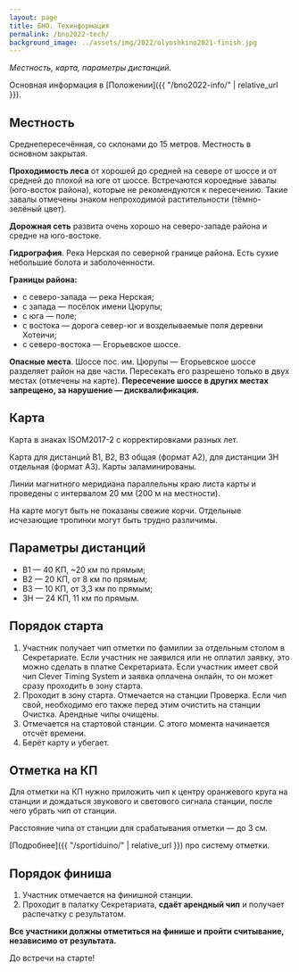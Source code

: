```yaml
---
layout: page
title: БНО. Техинформация
permalink: /bno2022-tech/
background_image: ../assets/img/2022/olyoshkino2021-finish.jpg
---
```


*Местность, карта, параметры дистанций.*

Основная информация в [Положении]({{ "/bno2022-info/" | relative_url }}).

Местность
---------

Среднепересечённая, со склонами до 15 метров.
Местность в основном закрытая.

**Проходимость леса** от хорошей до средней на севере от шоссе и от средней до плохой на юге от шоссе.
Встречаются короедные завалы (юго-восток района), которые не рекомендуются к пересечению.
Такие завалы отмечены знаком непроходимой растительности (тёмно-зелёный цвет).

**Дорожная сеть** развита очень хорошо на северо-западе района и средне на юго-востоке.

**Гидрография**. Река Нерская по северной границе района. Есть сухие небольшие болота и заболоченности.

**Границы района:**
* с северо-запада — река Нерская;
* с запада — посёлок имени Цюрупы;
* с юга — поле;
* с востока — дорога север-юг и возделываемые поля деревни Хотеичи;
* с северо-востока — Егорьевское шоссе.

**Опасные места**.
Шоссе пос. им. Цюрупы — Егорьевское шоссе разделяет район на две части.
Пересекать его разрешено только в двух местах (отмечены на карте).
**Пересечение шоссе в других местах запрещено, за нарушение — дисквалификация.**

Карта
-----

Карта в знаках ISOM2017-2 с корректировками разных лет.

Карта для дистанций В1, В2, В3 общая (формат A2), для дистанции ЗН отдельная (формат A3).
Карты заламинированы.

Линии магнитного меридиана параллельны краю листа карты и проведены с интервалом 20 мм (200 м на местности).

На карте могут быть не показаны свежие корчи. Отдельные исчезающие тропинки могут быть трудно различимы.

Параметры дистанций
-------------------

* В1 — 40 КП, ~20 км по прямым;
* В2 — 20 КП, от 8 км по прямым;
* В3 — 10 КП, от 3,3 км по прямым;
* ЗН — 24 КП, 11 км по прямым.

Порядок старта
--------------

1. Участник получает чип отметки по фамилии за отдельным столом в Секретариате.
Если участник не заявился или не оплатил заявку, это можно сделать в платке Секретариата.
Если участник имеет свой чип Clever Timing System и заявка оплачена онлайн, то он может сразу проходить в зону старта.
1. Проходит в зону старта. Отмечается на станции Проверка.
Если чип свой, необходимо его также перед этим очистить на станции Очистка.
Арендные чипы очищены.
1. Отмечается на стартовой станции. С этого момента начинается отсчёт времени.
1. Берёт карту и убегает.

Отметка на КП
-------------

Для отметки на КП нужно приложить чип к центру оранжевого круга на станции и дождаться звукового и светового сигнала станции,
после чего убрать чип от станции.

Расстояние чипа от станции для срабатывания отметки — до 3 см.

[Подробнее]({{ "/sportiduino/" | relative_url }}) про систему отметки.

Порядок финиша
--------------

1. Участник отмечается на финишной станции.
1. Проходит в палатку Секретариата, **сдаёт арендный чип** и получает распечатку с результатом.

**Все участники должны отметиться на финише и пройти считывание, независимо от результата.**

До встречи на старте!



